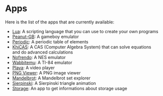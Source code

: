 # Apps

Here is the list of the apps that are currently available:

- [Lua](./lua.md): A scripting language that you can use to create your own
  programs
- [Peanut-GB](./peanut-gb.md): A gameboy emulator
- [Periodic](./periodic.md): A periodic table of elements
- [KhiCAS](./khicas.md): A CAS (Computer Algebra System) that can solve equations
  and do advanced calculations
- [Nofrendo](./nofrendo.md): A NES emulator
- [Wabbitemu](./wabbitemu.md): A TI-84 emulator
- [Playa](./playa.md): A video player
- [PNG Viewer](./pngviewer.md): A PNG image viewer
- [Mandelbrot](./mandelbrot.md): A Mandelbrot set explorer
- [Sierpinski](./sierpinski.md): A Sierpinski triangle animation
- [Storage](./storage.md): An app to get informations about storage usage
